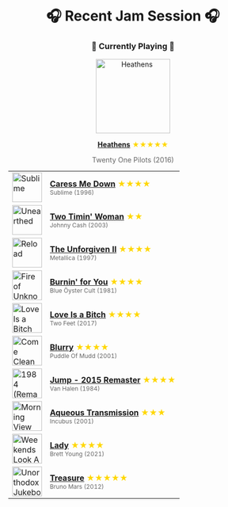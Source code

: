 <div align='center'>

# 🎧 Recent Jam Session 🎧

<h3>🎵 Currently Playing 🎵</h3>

<a href="https://open.spotify.com/track/6i0V12jOa3mr6uu4WYhUBr"><img src="https://i.scdn.co/image/ab67616d0000b2732ca3ba8f334ca5a5f0312efb" width="150" height="150" alt="Heathens" /></a>

<b><a href="https://open.spotify.com/track/6i0V12jOa3mr6uu4WYhUBr">Heathens</a></b><span style="color: gold;"> ★★★★★</span>

<span style="color: #666;">Twenty One Pilots (2016)</span>

<table style='margin: 0 auto; max-width: 550px;'>
<tr>
<td width="60"><a href="https://open.spotify.com/track/2JKlf0IYz5oWsT3OCLyjpO"><img src="https://i.scdn.co/image/ab67616d0000b2738fc4b0dcfb9509553f195c85" width="60" height="60" alt="Sublime" /></a></td>
<td><b><a href="https://open.spotify.com/track/2JKlf0IYz5oWsT3OCLyjpO">Caress Me Down</a></b> <span style="color: gold;"> ★★★★</span><br><span style="font-size: 12px; color: #666;">Sublime (1996)</span></td>
</tr>
<tr>
<td width="60"><a href="https://open.spotify.com/track/1mfOoIqZQewAROz2FqASqb"><img src="https://i.scdn.co/image/ab67616d0000b273b905a2b99e3510c2fd7d07c2" width="60" height="60" alt="Unearthed" /></a></td>
<td><b><a href="https://open.spotify.com/track/1mfOoIqZQewAROz2FqASqb">Two Timin' Woman</a></b> <span style="color: gold;"> ★★</span><br><span style="font-size: 12px; color: #666;">Johnny Cash (2003)</span></td>
</tr>
<tr>
<td width="60"><a href="https://open.spotify.com/track/0IGXkVRn0uCsgn4FvIfpgB"><img src="https://i.scdn.co/image/ab67616d0000b273a49eff6d64cafc2551553380" width="60" height="60" alt="Reload" /></a></td>
<td><b><a href="https://open.spotify.com/track/0IGXkVRn0uCsgn4FvIfpgB">The Unforgiven II</a></b> <span style="color: gold;"> ★★★★</span><br><span style="font-size: 12px; color: #666;">Metallica (1997)</span></td>
</tr>
<tr>
<td width="60"><a href="https://open.spotify.com/track/3fkPMWQ6cBNBLuFcPyMS8s"><img src="https://i.scdn.co/image/ab67616d0000b2736895da04b237964b95c2a166" width="60" height="60" alt="Fire of Unknown Origin" /></a></td>
<td><b><a href="https://open.spotify.com/track/3fkPMWQ6cBNBLuFcPyMS8s">Burnin' for You</a></b> <span style="color: gold;"> ★★★★</span><br><span style="font-size: 12px; color: #666;">Blue Öyster Cult (1981)</span></td>
</tr>
<tr>
<td width="60"><a href="https://open.spotify.com/track/6MiVIH3fQlmz44jGx2DXn4"><img src="https://i.scdn.co/image/ab67616d0000b273b7ee50d904524efd47009114" width="60" height="60" alt="Love Is a Bitch" /></a></td>
<td><b><a href="https://open.spotify.com/track/6MiVIH3fQlmz44jGx2DXn4">Love Is a Bitch</a></b> <span style="color: gold;"> ★★★★</span><br><span style="font-size: 12px; color: #666;">Two Feet (2017)</span></td>
</tr>
<tr>
<td width="60"><a href="https://open.spotify.com/track/6lSr3iZTC144PKhvbPFzMp"><img src="https://i.scdn.co/image/ab67616d0000b2733c2bba46b66a3c8a83a53015" width="60" height="60" alt="Come Clean" /></a></td>
<td><b><a href="https://open.spotify.com/track/6lSr3iZTC144PKhvbPFzMp">Blurry</a></b> <span style="color: gold;"> ★★★★</span><br><span style="font-size: 12px; color: #666;">Puddle Of Mudd (2001)</span></td>
</tr>
<tr>
<td width="60"><a href="https://open.spotify.com/track/7N3PAbqfTjSEU1edb2tY8j"><img src="https://i.scdn.co/image/ab67616d0000b273b414c63fb435b622238c15ed" width="60" height="60" alt="1984 (Remastered)" /></a></td>
<td><b><a href="https://open.spotify.com/track/7N3PAbqfTjSEU1edb2tY8j">Jump - 2015 Remaster</a></b> <span style="color: gold;"> ★★★★</span><br><span style="font-size: 12px; color: #666;">Van Halen (1984)</span></td>
</tr>
<tr>
<td width="60"><a href="https://open.spotify.com/track/5M67k54BVUDADZPryaqV1y"><img src="https://i.scdn.co/image/ab67616d0000b273289320ef78f164a472698926" width="60" height="60" alt="Morning View" /></a></td>
<td><b><a href="https://open.spotify.com/track/5M67k54BVUDADZPryaqV1y">Aqueous Transmission</a></b> <span style="color: gold;"> ★★★</span><br><span style="font-size: 12px; color: #666;">Incubus (2001)</span></td>
</tr>
<tr>
<td width="60"><a href="https://open.spotify.com/track/2fSuoIlA1uTERXunbshSWh"><img src="https://i.scdn.co/image/ab67616d0000b2739bdfaaf2bbb2b82c288fd7a8" width="60" height="60" alt="Weekends Look A Little Different These Days" /></a></td>
<td><b><a href="https://open.spotify.com/track/2fSuoIlA1uTERXunbshSWh">Lady</a></b> <span style="color: gold;"> ★★★★</span><br><span style="font-size: 12px; color: #666;">Brett Young (2021)</span></td>
</tr>
<tr>
<td width="60"><a href="https://open.spotify.com/track/55h7vJchibLdUkxdlX3fK7"><img src="https://i.scdn.co/image/ab67616d0000b273926f43e7cce571e62720fd46" width="60" height="60" alt="Unorthodox Jukebox" /></a></td>
<td><b><a href="https://open.spotify.com/track/55h7vJchibLdUkxdlX3fK7">Treasure</a></b> <span style="color: gold;"> ★★★★★</span><br><span style="font-size: 12px; color: #666;">Bruno Mars (2012)</span></td>
</tr>
</table>
</div>

